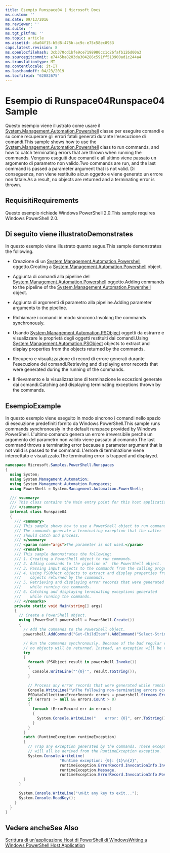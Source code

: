 ```yaml
---
title: Esempio Runspace04 | Microsoft Docs
ms.custom: ''
ms.date: 09/13/2016
ms.reviewer: ''
ms.suite: ''
ms.tgt_pltfrm: ''
ms.topic: article
ms.assetid: a6a04f15-b5d8-475b-ac9c-e75c58ec8933
caps.latest.revision: 8
ms.openlocfilehash: 3cb370cd1bfe9ce7198980cc1c26fafb126d00a3
ms.sourcegitcommit: e7445ba8203da304286c591ff513900ad1c244a4
ms.translationtype: MT
ms.contentlocale: it-IT
ms.lasthandoff: 04/23/2019
ms.locfileid: "62082675"
---
```

# <a name="runspace04-sample"></a><span data-ttu-id="fa9f4-102">Esempio di Runspace04</span><span class="sxs-lookup"><span data-stu-id="fa9f4-102">Runspace04 Sample</span></span>

<span data-ttu-id="fa9f4-103">Questo esempio viene illustrato come usare il [System.Management.Automation.Powershell](/dotnet/api/system.management.automation.powershell) classe per eseguire comandi e su come recuperare gli errori fatali generati durante l'esecuzione di comandi.</span><span class="sxs-lookup"><span data-stu-id="fa9f4-103">This sample shows how to use the [System.Management.Automation.Powershell](/dotnet/api/system.management.automation.powershell) class to run commands, and how to catch terminating errors that are thrown when running the commands.</span></span> <span data-ttu-id="fa9f4-104">Vengono eseguiti due comandi e all'ultimo viene passato un argomento di parametro non valido.</span><span class="sxs-lookup"><span data-stu-id="fa9f4-104">Two commands are run, and the last command is passed a parameter argument that is not valid.</span></span> <span data-ttu-id="fa9f4-105">Di conseguenza, non viene restituito alcun oggetto e viene generato un errore non fatale.</span><span class="sxs-lookup"><span data-stu-id="fa9f4-105">As a result, no objects are returned and a terminating error is thrown.</span></span>

## <a name="requirements"></a><span data-ttu-id="fa9f4-106">Requisiti</span><span class="sxs-lookup"><span data-stu-id="fa9f4-106">Requirements</span></span>

<span data-ttu-id="fa9f4-107">Questo esempio richiede Windows PowerShell 2.0.</span><span class="sxs-lookup"><span data-stu-id="fa9f4-107">This sample requires Windows PowerShell 2.0.</span></span>

## <a name="demonstrates"></a><span data-ttu-id="fa9f4-108">Di seguito viene illustrato</span><span class="sxs-lookup"><span data-stu-id="fa9f4-108">Demonstrates</span></span>

<span data-ttu-id="fa9f4-109">In questo esempio viene illustrato quanto segue.</span><span class="sxs-lookup"><span data-stu-id="fa9f4-109">This sample demonstrates the following.</span></span>

- <span data-ttu-id="fa9f4-110">Creazione di un [System.Management.Automation.Powershell](/dotnet/api/system.management.automation.powershell) oggetto.</span><span class="sxs-lookup"><span data-stu-id="fa9f4-110">Creating a [System.Management.Automation.Powershell](/dotnet/api/system.management.automation.powershell) object.</span></span>

- <span data-ttu-id="fa9f4-111">Aggiunta di comandi alla pipeline del [System.Management.Automation.Powershell](/dotnet/api/system.management.automation.powershell) oggetto.</span><span class="sxs-lookup"><span data-stu-id="fa9f4-111">Adding commands to the pipeline of the [System.Management.Automation.Powershell](/dotnet/api/system.management.automation.powershell) object.</span></span>

- <span data-ttu-id="fa9f4-112">Aggiunta di argomenti di parametro alla pipeline.</span><span class="sxs-lookup"><span data-stu-id="fa9f4-112">Adding parameter arguments to the pipeline.</span></span>

- <span data-ttu-id="fa9f4-113">Richiamare i comandi in modo sincrono.</span><span class="sxs-lookup"><span data-stu-id="fa9f4-113">Invoking the commands synchronously.</span></span>

- <span data-ttu-id="fa9f4-114">Usando [System.Management.Automation.PSObject](/dotnet/api/System.Management.Automation.PSObject) oggetti da estrarre e visualizzare le proprietà degli oggetti restituiti dai comandi.</span><span class="sxs-lookup"><span data-stu-id="fa9f4-114">Using [System.Management.Automation.PSObject](/dotnet/api/System.Management.Automation.PSObject) objects to extract and display properties from the objects returned by the commands.</span></span>

- <span data-ttu-id="fa9f4-115">Recupero e visualizzazione di record di errore generati durante l'esecuzione dei comandi.</span><span class="sxs-lookup"><span data-stu-id="fa9f4-115">Retrieving and displaying error records that were generated during the running of the commands.</span></span>

- <span data-ttu-id="fa9f4-116">Il rilevamento e la visualizzazione di terminazione le eccezioni generate dai comandi.</span><span class="sxs-lookup"><span data-stu-id="fa9f4-116">Catching and displaying terminating exceptions thrown by the commands.</span></span>

## <a name="example"></a><span data-ttu-id="fa9f4-117">Esempio</span><span class="sxs-lookup"><span data-stu-id="fa9f4-117">Example</span></span>

<span data-ttu-id="fa9f4-118">In questo esempio viene eseguito in modo sincrono i comandi nello spazio di esecuzione predefiniti fornito da Windows PowerShell.</span><span class="sxs-lookup"><span data-stu-id="fa9f4-118">This sample runs commands synchronously in the default runspace provided by Windows PowerShell.</span></span> <span data-ttu-id="fa9f4-119">L'ultimo comando genera un errore irreversibile perché un argomento del parametro non valido viene passato al comando.</span><span class="sxs-lookup"><span data-stu-id="fa9f4-119">The last command throws a terminating error because a parameter argument that is not valid is passed to the command.</span></span> <span data-ttu-id="fa9f4-120">L'errore di terminazione viene intercettato e visualizzato.</span><span class="sxs-lookup"><span data-stu-id="fa9f4-120">The terminating error is trapped and displayed.</span></span>

```csharp
namespace Microsoft.Samples.PowerShell.Runspaces
{
  using System;
  using System.Management.Automation;
  using System.Management.Automation.Runspaces;
  using PowerShell = System.Management.Automation.PowerShell;

  /// <summary>
  /// This class contains the Main entry point for this host application.
  /// </summary>
  internal class Runspace04
  {
    /// <summary>
    /// This sample shows how to use a PowerShell object to run commands.
    /// The commands generate a terminating exception that the caller
    /// should catch and process.
    /// </summary>
    /// <param name="args">The parameter is not used.</param>
    /// <remarks>
    /// This sample demonstrates the following:
    /// 1. Creating a PowerShell object to run commands.
    /// 2. Adding commands to the pipeline of  the PowerShell object.
    /// 3. Passing input objects to the commands from the calling program.
    /// 4. Using PSObject objects to extract and display properties from the
    ///    objects returned by the commands.
    /// 5. Retrieving and displaying error records that were generated
    ///    while running the commands.
    /// 6. Catching and displaying terminating exceptions generated
    ///    while running the commands.
    /// </remarks>
    private static void Main(string[] args)
    {
      // Create a PowerShell object.
      using (PowerShell powershell = PowerShell.Create())
      {
        // Add the commands to the PowerShell object.
        powershell.AddCommand("Get-ChildItem").AddCommand("Select-String").AddArgument("*");

        // Run the commands synchronously. Because of the bad regular expression,
        // no objects will be returned. Instead, an exception will be thrown.
        try
        {
          foreach (PSObject result in powershell.Invoke())
          {
            Console.WriteLine("'{0}'", result.ToString());
          }

          // Process any error records that were generated while running the commands.
          Console.WriteLine("\nThe following non-terminating errors occurred:\n");
          PSDataCollection<ErrorRecord> errors = powershell.Streams.Error;
          if (errors != null && errors.Count > 0)
          {
            foreach (ErrorRecord err in errors)
            {
              System.Console.WriteLine("    error: {0}", err.ToString());
            }
          }
        }
        catch (RuntimeException runtimeException)
        {
          // Trap any exception generated by the commands. These exceptions
          // will all be derived from the RuntimeException exception.
          System.Console.WriteLine(
                        "Runtime exception: {0}: {1}\n{2}",
                        runtimeException.ErrorRecord.InvocationInfo.InvocationName,
                        runtimeException.Message,
                        runtimeException.ErrorRecord.InvocationInfo.PositionMessage);
        }
      }

      System.Console.WriteLine("\nHit any key to exit...");
      System.Console.ReadKey();
    }
  }
}
```

## <a name="see-also"></a><span data-ttu-id="fa9f4-121">Vedere anche</span><span class="sxs-lookup"><span data-stu-id="fa9f4-121">See Also</span></span>

[<span data-ttu-id="fa9f4-122">Scrittura di un'applicazione Host di PowerShell di Windows</span><span class="sxs-lookup"><span data-stu-id="fa9f4-122">Writing a Windows PowerShell Host Application</span></span>](./writing-a-windows-powershell-host-application.md)